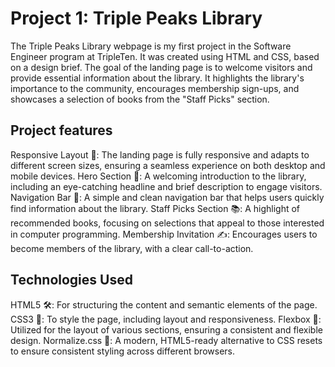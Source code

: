 # Project 1: Triple Peaks Library

The Triple Peaks Library webpage is my first project in the Software Engineer program at TripleTen. It was created using HTML and CSS, based on a design brief. The goal of the landing page is to welcome visitors and provide essential information about the library. It highlights the library's importance to the community, encourages membership sign-ups, and showcases a selection of books from the "Staff Picks" section.

## Project features

Responsive Layout 📱: The landing page is fully responsive and adapts to different screen sizes, ensuring a seamless experience on both desktop and mobile devices.
Hero Section 🎯: A welcoming introduction to the library, including an eye-catching headline and brief description to engage visitors.
Navigation Bar 🧭: A simple and clean navigation bar that helps users quickly find information about the library.
Staff Picks Section 📚: A highlight of recommended books, focusing on selections that appeal to those interested in computer programming.
Membership Invitation ✍️: Encourages users to become members of the library, with a clear call-to-action.

## Technologies Used

HTML5 🛠️: For structuring the content and semantic elements of the page.
CSS3 🎨: To style the page, including layout and responsiveness.
Flexbox 📏: Utilized for the layout of various sections, ensuring a consistent and flexible design.
Normalize.css 📏: A modern, HTML5-ready alternative to CSS resets to ensure consistent styling across different browsers.
